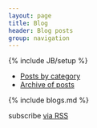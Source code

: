 ```yaml
---
layout: page
title: Blog
header: Blog posts
group: navigation
---
```

{% include JB/setup %}

- [Posts by category](./categories.html)
- [Archive of posts](./archive.html)

{% include blogs.md %}


<p class="rss-subscribe">subscribe <a href="{{ "/feed.xml" | prepend: site.baseurl }}">via RSS</a></p>

